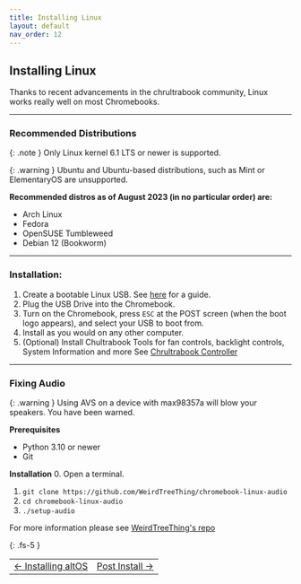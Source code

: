 ```yaml
---
title: Installing Linux
layout: default
nav_order: 12
---
```


## Installing Linux
Thanks to recent advancements in the chrultrabook community, Linux works really well on most Chromebooks.

----------------

### Recommended Distributions

{: .note } 
Only Linux kernel 6.1 LTS or newer is supported.

{: .warning } 
Ubuntu and Ubuntu-based distributions, such as Mint or ElementaryOS are unsupported.

**Recommended distros as of August 2023 (in no particular order) are:**

* Arch Linux
* Fedora
* OpenSUSE Tumbleweed
* Debian 12 (Bookworm)

----------------


### Installation:

1. Create a bootable Linux USB. See [here](bootableusb.html) for a guide.
2. Plug the USB Drive into the Chromebook.
3. Turn on the Chromebook, press `ESC` at the POST screen (when the boot logo appears), and select your USB to boot from. 
4. Install as you would on any other computer.
5. (Optional) Install Chultrabook Tools for fan controls, backlight controls, System Information and more
   See [Chrultrabook Controller](https://github.com/death7654/Chrultrabook-Controller)


--------------


### Fixing Audio

 {: .warning }
 Using AVS on a device with max98357a will blow your speakers. You have been warned. 

**Prerequisites**
- Python 3.10 or newer
- Git

**Installation**
0. Open a terminal.
1. `git clone https://github.com/WeirdTreeThing/chromebook-linux-audio`
2. `cd chromebook-linux-audio`
3. `./setup-audio`

For more information please see [WeirdTreeThing's repo](https://github.com/WeirdTreeThing/chromebook-linux-audio)

{: .fs-5 }


<table>
<tr>
<td class="navtable-l">
<a href="altos.html">← Installing altOS</a> 
</td>
<td class="navtable-r">
<a href="post-install.html">Post Install →</a> 
</td>
</tr>
</table>
